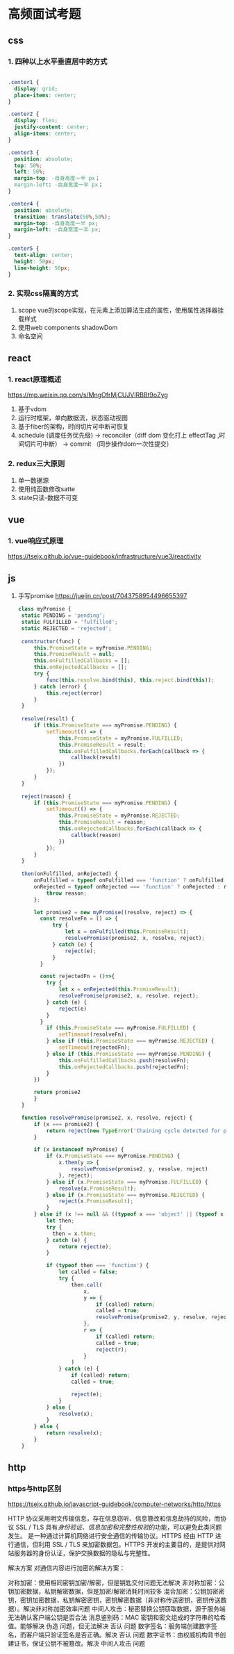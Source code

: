 # 高频面试考题

## css

### 1. 四种以上水平垂直居中的方式

```css

.center1 {
  display: grid;
  place-items: center;
}

.center2 {
  display: flex;
  justify-content: center;
  align-items: center;
}

.center3 {
  position: absolute;
  top: 50%;
  left: 50%;
  margin-top: -自身高度一半 px；
  margin-left: -自身宽度一半 px；
}

.center4 {
  position: absolute;
  transition: translate(50%,50%);
  margin-top: -自身高度一半 px;
  margin-left: -自身宽度一半 px;
}

.center5 {
  text-align: center;
  height: 50px;
  line-height: 50px;
}

```

### 2. 实现css隔离的方式

1. scope
   vue的scope实现，在元素上添加算法生成的属性，使用属性选择器挂载样式
2. 使用web components shadowDom
3. 命名空间

## react

### 1. react原理概述

   <https://mp.weixin.qq.com/s/MngOfrMjCUJVlRBBt9oZyg>

   1. 基于vdom
   2. 运行时框架，单向数据流，状态驱动视图
   3. 基于fiber的架构，时间切片可中断可恢复
   4. schedule (调度任务优先级) -> reconciler（diff dom 变化打上 effectTag ,时间切片可中断） -> commit （同步操作dom一次性提交）

### 2. redux三大原则

1. 单一数据源
2. 使用纯函数修改satte
3. state只读-数据不可变

## vue

### 1. vue响应式原理

  <https://tsejx.github.io/vue-guidebook/infrastructure/vue3/reactivity>

## js

1. 手写promise
   <https://juejin.cn/post/7043758954496655397>

   ```js
   class myPromise {
    static PENDING = 'pending';
    static FULFILLED = 'fulfilled';
    static REJECTED = 'rejected';
    
    constructor(func) {
        this.PromiseState = myPromise.PENDING;
        this.PromiseResult = null;
        this.onFulfilledCallbacks = [];
        this.onRejectedCallbacks = [];
        try {
            func(this.resolve.bind(this), this.reject.bind(this));
        } catch (error) {
            this.reject(error)
        }
    }
    
    resolve(result) {
        if (this.PromiseState === myPromise.PENDING) {
            setTimeout(() => {
                this.PromiseState = myPromise.FULFILLED;
                this.PromiseResult = result;
                this.onFulfilledCallbacks.forEach(callback => {
                    callback(result)
                })
            });
        }
    }
    
    reject(reason) {
        if (this.PromiseState === myPromise.PENDING) {
            setTimeout(() => {
                this.PromiseState = myPromise.REJECTED;
                this.PromiseResult = reason;
                this.onRejectedCallbacks.forEach(callback => {
                    callback(reason)
                })
            });
        }
    }
    
    then(onFulfilled, onRejected) {
        onFulfilled = typeof onFulfilled === 'function' ? onFulfilled : value => value;
        onRejected = typeof onRejected === 'function' ? onRejected : reason => {
            throw reason;
        };

        let promise2 = new myPromise((resolve, reject) => {
          const resolveFn = () => {
              try {
                  let x = onFulfilled(this.PromiseResult);
                  resolvePromise(promise2, x, resolve, reject);
              } catch (e) {
                  reject(e);
              }
          } 

          const rejectedFn = ()=>{
            try {
                let x = onRejected(this.PromiseResult);
                resolvePromise(promise2, x, resolve, reject);
            } catch (e) {
                reject(e)
            }
          }
            if (this.PromiseState === myPromise.FULFILLED) {
                setTimeout(resolveFn);
            } else if (this.PromiseState === myPromise.REJECTED) {
                setTimeout(rejectedFn);
            } else if (this.PromiseState === myPromise.PENDING) {
                this.onFulfilledCallbacks.push(resolveFn);
                this.onRejectedCallbacks.push(rejectedFn);
            }
        })

        return promise2
        }
    }

    function resolvePromise(promise2, x, resolve, reject) {
        if (x === promise2) {
            return reject(new TypeError('Chaining cycle detected for promise'));
        }

        if (x instanceof myPromise) {
            if (x.PromiseState === myPromise.PENDING) {
                x.then(y => {
                    resolvePromise(promise2, y, resolve, reject)
                }, reject);
            } else if (x.PromiseState === myPromise.FULFILLED) {
                resolve(x.PromiseResult);
            } else if (x.PromiseState === myPromise.REJECTED) {
                reject(x.PromiseResult);
            }
        } else if (x !== null && ((typeof x === 'object' || (typeof x === 'function')))) {
            let then;
            try {
              then = x.then;
            } catch (e) {
                return reject(e);
            }

            if (typeof then === 'function') {
                let called = false;
                try {
                    then.call(
                        x,
                        y => {
                            if (called) return;
                            called = true;
                            resolvePromise(promise2, y, resolve, reject);
                        },
                        r => {
                            if (called) return;
                            called = true;
                            reject(r);
                        }
                    )
                } catch (e) {
                    if (called) return;
                    called = true;

                    reject(e);
                }
            } else {
                resolve(x);
            }
        } else {
            return resolve(x);
        }
    }
   ```

## http

### https与http区别

<https://tsejx.github.io/javascript-guidebook/computer-networks/http/https>

HTTP 协议采用明文传输信息，存在信息窃听、信息篡改和信息劫持的风险，而协议 SSL / TLS 具有*身份验证、信息加密和完整性校验*的功能，可以避免此类问题发生。
是一种通过计算机网络进行安全通信的传输协议。HTTPS 经由 HTTP 进行通信，但利用 SSL / TLS 来加密数据包。HTTPS 开发的主要目的，是提供对网站服务器的身份认证，保护交换数据的隐私与完整性。

解决方案
对通信内容进行加密的解决方案：

对称加密：使用相同密钥加密/解密，但是钥匙交付问题无法解决
非对称加密：公钥加密数据，私钥解密数据，但是加密/解密消耗时间较多
混合加密：公钥加密密钥，密钥加密数据，私钥解密密钥，密钥解密数据（非对称传送密钥，密钥传送数据）。解决非对称加密效率问题
中间人攻击：秘密替换公钥窃取数据，源于服务端无法确认客户端公钥是否合法
消息鉴别码：MAC 密钥和密文组成的字符串的哈希值。能够解决 伪造 问题，但无法解决 否认 问题
数字签名：服务端创建数字签名，而客户端只验证签名是否正确。解决 否认 问题
数字证书：由权威机构背书创建证书，保证公钥不被篡改。解决 中间人攻击 问题
